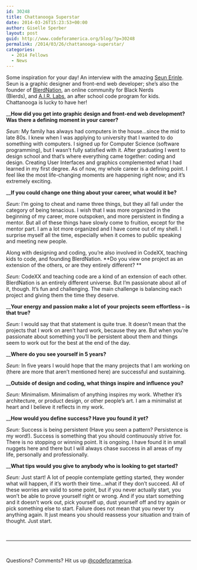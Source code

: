 ```yaml
---
id: 30248
title: Chattanooga Superstar
date: 2014-03-26T15:23:53+00:00
author: Giselle Sperber
layout: post
guid: http://www.codeforamerica.org/blog/?p=30248
permalink: /2014/03/26/chattanooga-superstar/
categories:
  - 2014 Fellows
  - News
---
```

Some inspiration for your day! An interview with the amazing [Seun Erinle](http://seunerinle.com/). Seun is a graphic designer and front-end web developer; she’s also the founder of [BlerdNation](http://blerdnation.com/), an online community for Black Nerds (Blerds), and [A.I.R. Labs](http://weareairlabs.com/), an after school code program for kids. Chattanooga is lucky to have her!

__**How did you get into graphic design and front-end web development? Was there a defining moment in your career?**

_Seun:_ My family has always had computers in the house…since the mid to late 80s. I knew when I was applying to university that I wanted to do something with computers. I signed up for Computer Science (software programming), but I wasn’t fully satisfied with it. After graduating I went to design school and that’s where everything came together: coding and design. Creating User Interfaces and graphics complemented what I had learned in my first degree. As of now, my whole career is a defining point. I feel like the most life-changing moments are happening right now; and it’s extremely exciting.

__**If you could change one thing about your career, what would it be?**

_Seun:_ I’m going to cheat and name three things, but they all fall under the category of being tenacious. I wish that I was more organized in the beginning of my career, more outspoken, and more persistent in finding a mentor. But all of these things have slowly come to fruition, except for the mentor part. I am a lot more organized and I have come out of my shell. I surprise myself all the time, especially when it comes to public speaking and meeting new people.

Along with designing and coding, you’re also involved in CodeXX, teaching kids to code, and founding BlerdNation. **Do you view one project as an extension of the others, or are they entirely different? **

_Seun:_ CodeXX and teaching code are a kind of an extension of each other. BlerdNation is an entirely different universe. But I’m passionate about all of it, though. It’s fun and challenging. The main challenge is balancing each project and giving them the time they deserve.

__**Your energy and passion make a lot of your projects seem effortless – is that true?**

_Seun:_ I would say that that statement is quite true. It doesn’t mean that the projects that I work on aren’t hard work, because they are. But when you’re passionate about something you’ll be persistent about them and things seem to work out for the best at the end of the day.

__**Where do you see yourself in 5 years?**

_Seun:_ In five years I would hope that the many projects that I am working on (there are more that aren’t mentioned here) are successful and sustaining.

__**Outside of design and coding, what things inspire and influence you?**

_Seun:_ Minimalism. Minimalism of anything inspires my work. Whether it’s architecture, or product design, or other people’s art. I am a minimalist at heart and I believe it reflects in my work.

__**How would you define success? Have you found it yet?**

_Seun:_ Success is being persistent (Have you seen a pattern? Persistence is my word!). Success is something that you should continuously strive for. There is no stopping or winning point. It is ongoing. I have found it in small nuggets here and there but I will always chase success in all areas of my life, personally and professionally.

__**What tips would you give to anybody who is looking to get started?**

_Seun:_ Just start! A lot of people contemplate getting started, they wonder what will happen, if it’s worth their time…what if they don’t succeed. All of these worries are valid to some point, but if you never actually start, you won’t be able to prove yourself right or wrong. And if you start something and it doesn’t work out, pick yourself up, dust yourself off and try again or pick something else to start. Failure does not mean that you never try anything again. It just means you should reassess your situation and train of thought. Just start.

&nbsp;

* * *

&nbsp;

Questions? Comments? Hit us up <a href="http://twitter.com/codeforamerica" target="_blank">@codeforamerica</a>.